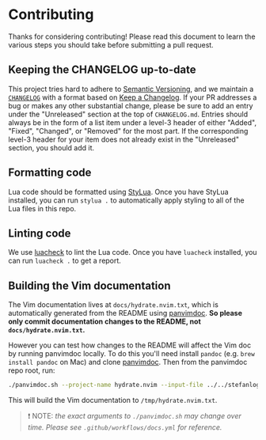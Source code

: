 # Contributing

Thanks for considering contributing! Please read this document to learn the various steps you should take before submitting a pull request.

## Keeping the CHANGELOG up-to-date

This project tries hard to adhere to [Semantic Versioning](https://semver.org/spec/v2.0.0.html), and we maintain a [`CHANGELOG`](https://github.com/stefanlogue/hydrate.nvim/blob/main/CHANGELOG.md) with a format based on [Keep a Changelog](https://keepachangelog.com/en/1.0.0/). 
If your PR addresses a bug or makes any other substantial change, please be sure to add an entry under the "Unreleased" section at the top of `CHANGELOG.md`.
Entries should always be in the form of a list item under a level-3 header of either "Added", "Fixed", "Changed", or "Removed" for the most part.
If the corresponding level-3 header for your item does not already exist in the "Unreleased" section, you should add it.

## Formatting code

Lua code should be formatted using [StyLua](https://github.com/JohnnyMorganz/StyLua). Once you have StyLua installed, you can run `stylua .` to automatically apply styling to all of the Lua files in this repo.

## Linting code

We use [luacheck](https://github.com/mpeterv/luacheck) to lint the Lua code. Once you have `luacheck` installed, you can run `luacheck .` to get a report.

## Building the Vim documentation

The Vim documentation lives at `docs/hydrate.nvim.txt`, which is automatically generated from the README using [panvimdoc](https://github.com/kdheepak/panvimdoc). **So please only commit documentation changes to the README, not `docs/hydrate.nvim.txt`.**

However you can test how changes to the README will affect the Vim doc by running panvimdoc locally.
To do this you'll need install `pandoc` (e.g. `brew install pandoc` on Mac) and clone [panvimdoc](https://github.com/kdheepak/panvimdoc). Then from the panvimdoc repo root, run:

```bash
./panvimdoc.sh --project-name hydrate.nvim --input-file ../../stefanlogue/hydrate.nvim/README.md --description 'reminders to keep hydrated while you code' --toc 'false' --vim-version 'NVIM >= v0.8.0' --demojify 'false' --dedup-subheadings 'false' --shift-heading-level-by '-1' && mv doc/hydrate.nvim.txt /tmp/
```

This will build the Vim documentation to `/tmp/hydrate.nvim.txt`.

> ❗ NOTE: *the exact arguments to `./panvimdoc.sh` may change over time. Please see `.github/workflows/docs.yml` for reference.*
